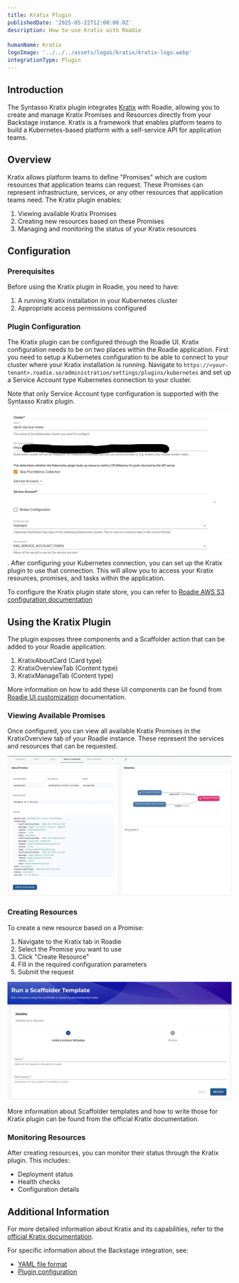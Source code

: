 ```yaml
---
title: Kratix Plugin
publishedDate: '2025-05-22T12:00:00.0Z'
description: How to use Kratix with Roadie

humanName: Kratix
logoImage: '../../../assets/logos/kratix/kratix-logo.webp'
integrationType: Plugin
---
```


## Introduction

The Syntasso Kratix plugin integrates [Kratix](https://kratix.io/) with Roadie, allowing you to create and manage Kratix Promises and Resources directly from your Backstage instance. Kratix is a framework that enables platform teams to build a Kubernetes-based platform with a self-service API for application teams.

## Overview

Kratix allows platform teams to define "Promises" which are custom resources that application teams can request. These Promises can represent infrastructure, services, or any other resources that application teams need. The Kratix plugin enables:

1. Viewing available Kratix Promises
2. Creating new resources based on these Promises
3. Managing and monitoring the status of your Kratix resources

## Configuration

### Prerequisites

Before using the Kratix plugin in Roadie, you need to have:

1. A running Kratix installation in your Kubernetes cluster
2. Appropriate access permissions configured

### Plugin Configuration

The Kratix plugin can be configured through the Roadie UI. Kratix configuration needs to be on two places within the Roadie application. First you need to setup a Kubernetes configuration to be able to connect to your cluster where your Kratix installation is running. Navigate to `https://<your-tenant>.roadie.so/administration/settings/plugins/kubernetes` and set up a Service Account type Kubernetes connection to your cluster. 

Note that only Service Account type configuration is supported with the Syntasso Kratix plugin.

![Kubernetes Configuration in Roadie](./kubernetes-config-service-account.webp).
After configuring your Kubernetes connection, you can set up the Kratix plugin to use that connection. This will allow you to access your Kratix resources, promises, and tasks within the application.


To configure the Kratix plugin state store, you can refer to [Roadie AWS S3 configuration documentation](/docs/integrations/aws-s3/)


## Using the Kratix Plugin

The plugin exposes three components and a Scaffolder action that can be added to your Roadie application:
1. KratixAboutCard (Card type)
2. KratixOverviewTab (Content type)
3. KratixManageTab (Content type)

More information on how to add these UI components can be found from [Roadie UI customization](/docs/getting-started/configure-ui/) documentation.


### Viewing Available Promises

Once configured, you can view all available Kratix Promises in the KratixOverview tab of your Roadie instance. These represent the services and resources that can be requested.

![kratix-promise-overview.png](kratix-promise-overview.webp)

### Creating Resources

To create a new resource based on a Promise:

1. Navigate to the Kratix tab in Roadie
2. Select the Promise you want to use
3. Click "Create Resource"
3. Fill in the required configuration parameters
4. Submit the request

![img_1.png](kratix-scaffolder-run.webp)

More information about Scaffolder templates and how to write those for Kratix plugin can be found from the official Kratix documentation. 



### Monitoring Resources

After creating resources, you can monitor their status through the Kratix plugin. This includes:

- Deployment status
- Health checks
- Configuration details



## Additional Information

For more detailed information about Kratix and its capabilities, refer to the [official Kratix documentation](https://docs.kratix.io/).

For specific information about the Backstage integration, see:
- [YAML file format](https://docs.kratix.io/ske/integrations/backstage/yaml-file-format)
- [Plugin configuration](https://docs.kratix.io/ske/integrations/backstage/plugins)

